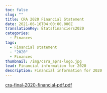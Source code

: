 ```yaml
---
toc: false
slug: ""
title: CRA 2020 Financial Statement
date: 2021-06-16T04:00:00.000Z
translationKey: Étatsfinanciers2020
categories:
  - Finances
tags:
  - Financial statement
  - "2020"
  - Finances
thumbnail: /img/csra_aprs-logo.jpg
lead: Financial information for 2020
description: Financial information for 2020
---
```

[cra-final-2020-financial-pdf.pdf](/img/cra-final-2020-financial-pdf.pdf "cra-final-2020-financial-pdf.pdf")